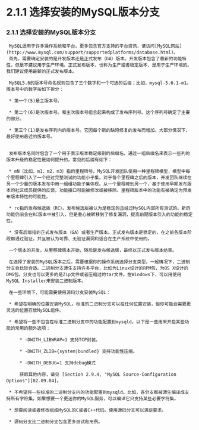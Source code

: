# 2.1.1 选择安装的MySQL版本分支

### 2.1.1 选择安装的MySQL版本分支

     MySQL适用于许多操作系统和平台。更多包含官方支持的平台资讯，请访问[MySQL网站](http://www.mysql.com/support/supportedplatforms/database.html)。
     首先，需要确定安装的是开发版本还是正式发布（GA）版本。开发版本包含了最新的功能特性，但是不建议用于生产环境。正式发布版本，也称为生产或者稳定版本，是用于生产环境的。我们建议使用最新的正式发布版本。
    
     MySQL5.6的版本号命名规则包含了三个数字和一个可选的后缀；比如，mysql-5.6.1-m1。版本号中的数字按如下拆分：
     
     * 第一个(5)是主版本号。
     
     * 第二个(6)是次版本号。和主次版本号组合起来构成了发布序列号。这个序列号确定了主要的部分。
     
     * 第三个(1)是发布序列内的版本号。它因每个新的缺陷修复的发布而增加。大部分情况下，最好使用最近的版本号。
     
    
     发布版本名同时包含了一个用于表示版本稳定级别的后缀名。通过一组后缀名来表示一些列的版本升级的稳定性是如何提升的。常见的后缀有如下：
     
     * mN（比如，m1，m2，m3）指的里程碑号。MySQL开发团队使用一种里程碑模型，模型中每个里程碑引入了一个经过完整测试的功能小子集。对于每个里程碑之后的版本，开发团队继续在另一个少量的版本发布中用一组组功能子集体现。从一个里程碑到另一个，基于使用早期发布版本的社区成员提供的反馈，功能接口可能被修改或被移除。里程碑版本中的功能有被确定为预发布版本特性的可能性。
     
     * rc指的发布候选版（RC）。发布候选版被认为是稳定的且经过MySQL内部所有测试的。新的功能仍旧会在RC版本中被引入，但是重心被转移到了修复漏洞，提高前期版本引入的功能的稳定性。
     
     * 没有后缀指的正式发布版本（GA）或者生产版本。正式发布版本是稳定的，在之前各版本阶段都通过验证，并且被认为可靠、无验证漏洞和适合在生产系统中使用的。

     一个版本的开发，从里程碑版本开始，随后是发布候选版，最终以正式发布版本结束。

     在选择了安装的MySQL版本之后，需要根据你的操作系统选择分支类型。一般情况下，二进制分支会比较合适。二进制分支源生支持许多平台，比如为Linux设计的RPM包，为OS X设计的DMG包。分支也可以更多的是Zip文件或者压缩过的tar文件。在Windows下，可以用使用MySQL Installer来安装二进制版本。

     在一些环境下，可能需要使用源码分支安装MySQL：
     
     * 希望在明确的位置安装MySQL。标准的二进制分支可以在任何位置安装，但你可能会需要更灵活的位置存放MySQL组件。
     
     * 希望将一些不包含在标准二进制分支中的功能配置到mysqld。以下是一些用来开启某些功能的常用的额外选项：
     
         * -DWITH_LIBWRAP=1 支持TCP封装。
         
         * -DWITH_ZLIB={system|bundled} 支持功能性压缩。
         
         * -DWITH_DEBUG=1 支持debug模式
         
         获取其他内容，请见 [Section 2.9.4, "MySQL Source-Configuration Options"][02.09.04]。
         
     * 不希望将一些标准的二进制分支内的功能配置到mysqld。比如，各分支都被源生编译成支持所有字符集。如果想要一个更迷你的MySQL服务，可以编译它只支持某些必要字符集。
     
     * 想要阅读或者修改组成MySQL的C或者C++代码。使用源码分支可以满足要求。
     
     * 源码分支比二进制分支包含更多测试和用例。
     
[02.09.04]: ./docs/Chapter_02/02.09.04_MySQL_Source-Configuration_Options.md